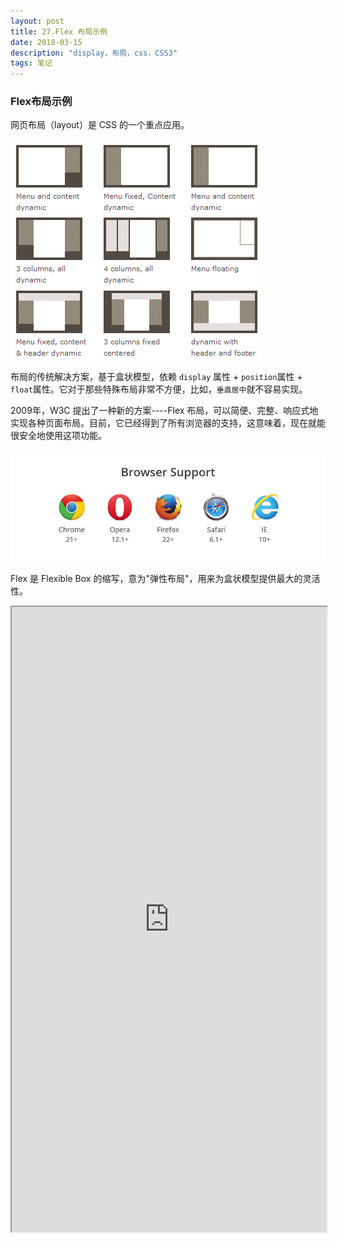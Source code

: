 ```yaml
---
layout: post
title: 27.Flex 布局示例
date: 2018-03-15
description: "display，布局，css，CSS3"
tags: 笔记   
---
```


### Flex布局示例

网页布局（layout）是 CSS 的一个重点应用。

![](/images/posts/css3/flex.gif)

布局的传统解决方案，基于盒状模型，依赖 `display` 属性 + `position`属性 + `float`属性。它对于那些特殊布局非常不方便，比如，`垂直居中`就不容易实现。

2009年，W3C 提出了一种新的方案----Flex 布局，可以简便、完整、响应式地实现各种页面布局。目前，它已经得到了所有浏览器的支持，这意味着，现在就能很安全地使用这项功能。

![](/images/posts/css3/flex-support.jpg)

Flex 是 Flexible Box 的缩写，意为"弹性布局"，用来为盒状模型提供最大的灵活性。

<iframe style="width:100%;height:1000px" src="http://yueshangmx.xyz/project/demo/flex.html"></iframe>